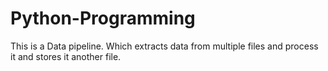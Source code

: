 # Python-Programming
This is a Data pipeline.
Which extracts data from multiple files and process it and stores it another file.
